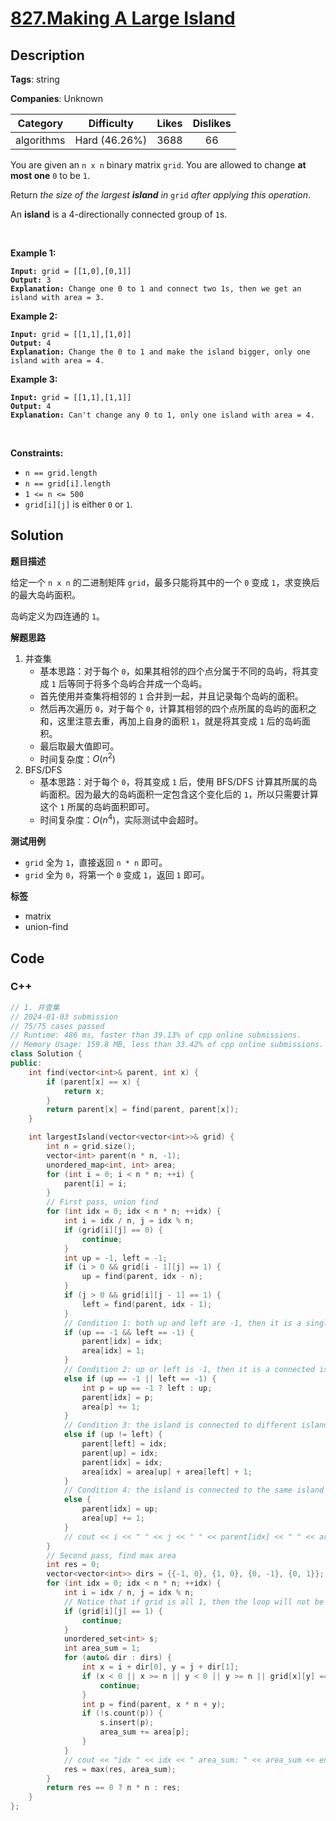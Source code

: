 # [827.Making A Large Island](https://leetcode.com/problems/making-a-large-island/description/)

## Description

**Tags**: string

**Companies**: Unknown

|  Category  |  Difficulty   | Likes | Dislikes |
| :--------: | :-----------: | :---: | :------: |
| algorithms | Hard (46.26%) | 3688  |    66    |

<p>You are given an <code>n x n</code> binary matrix <code>grid</code>. You are allowed to change <strong>at most one</strong> <code>0</code> to be <code>1</code>.</p>

<p>Return <em>the size of the largest <strong>island</strong> in</em> <code>grid</code> <em>after applying this operation</em>.</p>

<p>An <strong>island</strong> is a 4-directionally connected group of <code>1</code>s.</p>

<p>&nbsp;</p>
<p><strong class="example">Example 1:</strong></p>

<pre><code><strong>Input:</strong> grid = [[1,0],[0,1]]
<strong>Output:</strong> 3
<strong>Explanation:</strong> Change one 0 to 1 and connect two 1s, then we get an island with area = 3.</code></pre>

<p><strong class="example">Example 2:</strong></p>

<pre><code><strong>Input:</strong> grid = [[1,1],[1,0]]
<strong>Output:</strong> 4
<strong>Explanation: </strong>Change the 0 to 1 and make the island bigger, only one island with area = 4.</code></pre>

<p><strong class="example">Example 3:</strong></p>

<pre><code><strong>Input:</strong> grid = [[1,1],[1,1]]
<strong>Output:</strong> 4
<strong>Explanation:</strong> Can&#39;t change any 0 to 1, only one island with area = 4.</code></pre>

<p>&nbsp;</p>
<p><strong>Constraints:</strong></p>

<ul>
  <li><code>n == grid.length</code></li>
  <li><code>n == grid[i].length</code></li>
  <li><code>1 &lt;= n &lt;= 500</code></li>
  <li><code>grid[i][j]</code> is either <code>0</code> or <code>1</code>.</li>
</ul>

## Solution

**题目描述**

给定一个 `n x n` 的二进制矩阵 `grid`，最多只能将其中的一个 `0` 变成 `1`，求变换后的最大岛屿面积。

岛屿定义为四连通的 `1`。

**解题思路**

1. 并查集
   - 基本思路：对于每个 `0`，如果其相邻的四个点分属于不同的岛屿，将其变成 `1` 后等同于将多个岛屿合并成一个岛屿。
   - 首先使用并查集将相邻的 `1` 合并到一起，并且记录每个岛屿的面积。
   - 然后再次遍历 `0`，对于每个 `0`，计算其相邻的四个点所属的岛屿的面积之和，这里注意去重，再加上自身的面积 `1`，就是将其变成 `1` 后的岛屿面积。
   - 最后取最大值即可。
   - 时间复杂度：$O(n^2)$
2. BFS/DFS
   - 基本思路：对于每个 `0`，将其变成 `1` 后，使用 BFS/DFS 计算其所属的岛屿面积。因为最大的岛屿面积一定包含这个变化后的 `1`，所以只需要计算这个 `1` 所属的岛屿面积即可。
   - 时间复杂度：$O(n^4)$，实际测试中会超时。

**测试用例**

- `grid` 全为 `1`，直接返回 `n * n` 即可。
- `grid` 全为 `0`，将第一个 `0` 变成 `1`，返回 `1` 即可。

**标签**

- matrix
- union-find

<!-- code start -->
## Code

### C++

```cpp
// 1. 并查集
// 2024-01-03 submission
// 75/75 cases passed
// Runtime: 486 ms, faster than 39.13% of cpp online submissions.
// Memory Usage: 159.8 MB, less than 33.42% of cpp online submissions.
class Solution {
public:
    int find(vector<int>& parent, int x) {
        if (parent[x] == x) {
            return x;
        }
        return parent[x] = find(parent, parent[x]);
    }

    int largestIsland(vector<vector<int>>& grid) {
        int n = grid.size();
        vector<int> parent(n * n, -1);
        unordered_map<int, int> area;
        for (int i = 0; i < n * n; ++i) {
            parent[i] = i;
        }
        // First pass, union find
        for (int idx = 0; idx < n * n; ++idx) {
            int i = idx / n, j = idx % n;
            if (grid[i][j] == 0) {
                continue;
            }
            int up = -1, left = -1;
            if (i > 0 && grid[i - 1][j] == 1) {
                up = find(parent, idx - n);
            }
            if (j > 0 && grid[i][j - 1] == 1) {
                left = find(parent, idx - 1);
            }
            // Condition 1: both up and left are -1, then it is a single island
            if (up == -1 && left == -1) {
                parent[idx] = idx;
                area[idx] = 1;
            }
            // Condition 2: up or left is -1, then it is a connected island up or left
            else if (up == -1 || left == -1) {
                int p = up == -1 ? left : up;
                parent[idx] = p;
                area[p] += 1;
            }
            // Condition 3: the island is connected to different islands
            else if (up != left) {
                parent[left] = idx;
                parent[up] = idx;
                parent[idx] = idx;
                area[idx] = area[up] + area[left] + 1;
            }
            // Condition 4: the island is connected to the same island
            else {
                parent[idx] = up;
                area[up] += 1;
            }
            // cout << i << " " << j << " " << parent[idx] << " " << area[parent[idx]] << endl;
        }
        // Second pass, find max area
        int res = 0;
        vector<vector<int>> dirs = {{-1, 0}, {1, 0}, {0, -1}, {0, 1}};
        for (int idx = 0; idx < n * n; ++idx) {
            int i = idx / n, j = idx % n;
            // Notice that if grid is all 1, then the loop will not be executed
            if (grid[i][j] == 1) {
                continue;
            }
            unordered_set<int> s;
            int area_sum = 1;
            for (auto& dir : dirs) {
                int x = i + dir[0], y = j + dir[1];
                if (x < 0 || x >= n || y < 0 || y >= n || grid[x][y] == 0) {
                    continue;
                }
                int p = find(parent, x * n + y);
                if (!s.count(p)) {
                    s.insert(p);
                    area_sum += area[p];
                }
            }
            // cout << "idx " << idx << " area_sum: " << area_sum << endl;
            res = max(res, area_sum);
        }
        return res == 0 ? n * n : res;
    }
};
```

<!-- code end -->
